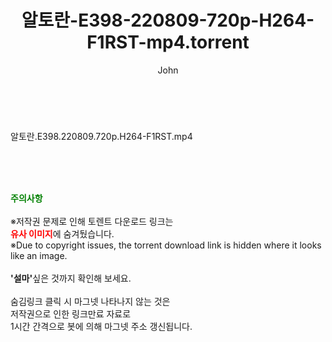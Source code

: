 ﻿---
layout: post
title:  "알토란-E398-220809-720p-H264-F1RST-mp4.torrent"
author: John
categories: [ 방송/음악 ]
tags: [  ]
image:  
description: "알토란-E398-220809-720p-H264-F1RST-mp4 torrent 정보 공유"
toc: true
toc_sticky: true
---

<br>
<div class="view-img">
<a class="view_image" href="https://torrentmobile60.com/bbs/view_image.php?fn=%2Fdata%2Ffile%2Fmusic%2F3735182707_2gozIYvn_a370a9263cb749ed24525fb99912cccfeafbfb7d.jpg" target="_blank"><img alt="" class="img-tag" content="https://torrentmobile60.com/data/file/music/3735182707_2gozIYvn_a370a9263cb749ed24525fb99912cccfeafbfb7d.jpg" itemprop="image" src="https://torrentmobile60.com/data/file/music/thumb-3735182707_2gozIYvn_a370a9263cb749ed24525fb99912cccfeafbfb7d_835x2244.jpg"/></a></div><div class="view-content" itemprop="description">
<p>알토란.E398.220809.720p.H264-F1RST.mp4<br/></p> </div>
    
<br><br><br>
<p data-ke-size="size16"><b><span style="color: green;">주의사항</span></b><br /><br />※저작권 문제로 인해 토렌트 다운로드 링크는<br /><b><span style="color: red;">유사 이미지</span></b>에 숨겨뒀습니다.<br />※Due to copyright issues, the torrent download link is hidden where it looks like an image.<br /><br /><b>'설마'</b>싶은 것까지 확인해 보세요.<br /><br />숨김링크 클릭 시 마그넷 나타나지 않는 것은<br />저작권으로 인한 링크만료 자료로<br />1시간 간격으로 봇에 의해 마그넷 주소 갱신됩니다.</p>
